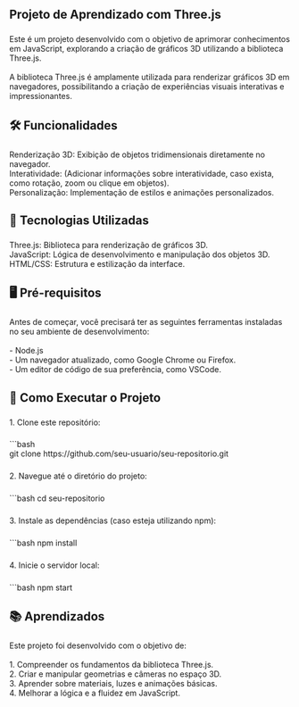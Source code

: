 <h2 align="left">Projeto de Aprendizado com Three.js</h2>

###

<p align="left">Este é um projeto desenvolvido com o objetivo de aprimorar conhecimentos em JavaScript, explorando a criação de gráficos 3D utilizando a biblioteca Three.js.<br><br>A biblioteca Three.js é amplamente utilizada para renderizar gráficos 3D em navegadores, possibilitando a criação de experiências visuais interativas e impressionantes.</p>

###

<h2 align="left">🛠️ Funcionalidades</h2>

###

<p align="left">Renderização 3D: Exibição de objetos tridimensionais diretamente no navegador.<br>Interatividade: (Adicionar informações sobre interatividade, caso exista, como rotação, zoom ou clique em objetos).<br>Personalização: Implementação de estilos e animações personalizados.</p>

###

<h2 align="left">🚀 Tecnologias Utilizadas</h2>

###

<p align="left">Three.js: Biblioteca para renderização de gráficos 3D.<br>JavaScript: Lógica de desenvolvimento e manipulação dos objetos 3D.<br>HTML/CSS: Estrutura e estilização da interface.</p>

###

<h2 align="left">🖥️ Pré-requisitos</h2>

###

<p align="left">Antes de começar, você precisará ter as seguintes ferramentas instaladas no seu ambiente de desenvolvimento:<br><br>- Node.js<br>- Um navegador atualizado, como Google Chrome ou Firefox.<br>- Um editor de código de sua preferência, como VSCode.</p>

###

<h2 align="left">🚧 Como Executar o Projeto</h2>

###

<p align="left">1. Clone este repositório:</p>

###

<p align="left">```bash <br>git clone https://github.com/seu-usuario/seu-repositorio.git</p>

###

<p align="left">2. Navegue até o diretório do projeto:</p>

###

<p align="left">```bash cd seu-repositorio</p>

###

<p align="left">3. Instale as dependências (caso esteja utilizando npm):</p>

###

<p align="left">```bash npm install</p>

###

<p align="left">4. Inicie o servidor local:</p>

###

<p align="left">```bash npm start</p>

###

<h2 align="left">📚 Aprendizados</h2>

###

<p align="left">Este projeto foi desenvolvido com o objetivo de:<br><br>1. Compreender os fundamentos da biblioteca Three.js.<br>2. Criar e manipular geometrias e câmeras no espaço 3D.<br>3. Aprender sobre materiais, luzes e animações básicas.<br>4. Melhorar a lógica e a fluidez em JavaScript.</p>

###
